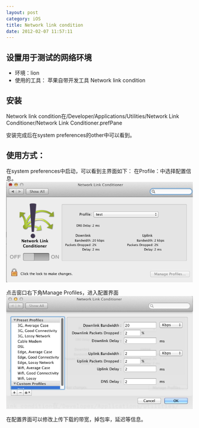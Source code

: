 ```yaml
---
layout: post
category: iOS
title: Network link condition
date: 2012-02-07 11:57:11
---
```



## 设置用于测试的网络环境
+ 环境：lion
+ 使用的工具： 苹果自带开发工具 Network link condition


## 安装
Network link condition在/Developer/Applications/Utilities/Network Link Conditioner/Network Link Conditioner.prefPane

安装完成后在system preferences的other中可以看到。

## 使用方式：
在system preferences中启动，可以看到主界面如下：
在Profile：中选择配置信息。
![Image](/images/Networklinkcondition/ScreenMain.png "主界面")

点击窗口右下角Manage Profiles，进入配置界面
![Image](/images/Networklinkcondition/customProfiles.png "配置界面")

在配置界面可以修改上传下载的带宽，掉包率，延迟等信息。
